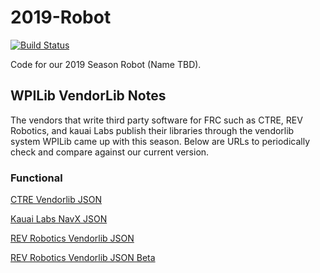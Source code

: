 # 2019-Robot

[![Build Status](https://travis-ci.com/FRC1257/2019-Robot.svg?branch=master)](https://travis-ci.com/FRC1257/2019-Robot)

Code for our 2019 Season Robot (Name TBD).

## WPILib VendorLib Notes

The vendors that write third party software for FRC such as CTRE, REV Robotics, and kauai Labs publish their libraries through the vendorlib system WPILib came up with this season.  Below are URLs to periodically check and compare against our current version.

### Functional

[CTRE Vendorlib JSON](http://devsite.ctr-electronics.com/maven/release/com/ctre/phoenix/Phoenix-latest.json)

[Kauai Labs NavX JSON](https://www.kauailabs.com/dist/frc/2019/navx_frc.json)

[REV Robotics Vendorlib JSON](http://www.revrobotics.com/content/sw/max/sdk/REVRobotics.json)

[REV Robotics Vendorlib JSON Beta](https://www.revrobotics.com/content/sw/max/sdk/REVRobotics-Beta.json)
